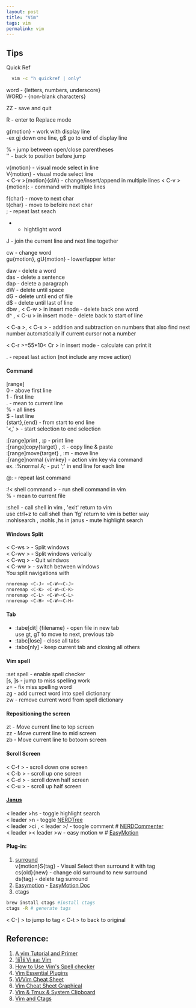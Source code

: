 ```yaml
---
layout: post
title: "Vim"
tags: vim
permalink: vim
---
```

## Tips

Quick Ref

```sh
  vim -c "h quickref | only"
```

word - {letters, numbers, underscore}  
WORD - {non-blank characters}  

ZZ - save and quit  

R - enter to Replace mode

g{motion} - work with display line  
  -ex gj down one line, g$ go to end of display line

% - jump between open/close parentheses  
'' - back to position before jump

v{motion} - visual mode select in line  
V{motion} - visual mode select line  
< C-v >{motion}{cIA} - change/insert/append in multiple lines 
< C-v >{motion}: - command with multiple lines

f{char} - move to next char  
t{char} - move to befoire next char  
; - repeat last seach  
* - hightlight word  

J - join the current line and next line together

cw - change word  
gu{motion}, gU{motion} - lower/upper letter

daw - delete a word  
das - delete a sentence  
dap - delete a paragraph  
dW - delete until space  
dG - delete until end of file  
d$ - delete until last of line  
dbw , < C-w > in insert mode - delete back one word  
d^ , < C-u > in insert mode - delete back to start of line  

< C-a >, < C-x > - addition and subtraction on numbers that also find next number automatically if current cursor not a number

< C-r >=55*10< Cr > in insert mode - calculate can print it

. - repeat last action (not include any move action)

#### Command
[range]  
    0 - above first line  
    1 - first line  
    . - mean to current line  
    % - all lines  
    $ - last line  
    {start},{end} - from start to end line  
    '<,' > - start selection to end selection  

:[range]print , :p - print line  
:[range]copy{target} , :t - copy line & paste  
:[range]move{target} , :m - move line  
:[range]normal {vimkey} - action vim key via command  
    ex. :%normal A; - put ';' in end line for each line  

@: - repeat last command   

:!< shell command > - run shell command in vim  
    % - mean to current file  

:shell - call shell in vim , 'exit' return to vim  
    use ctrl+z to call shell than 'fg' return to vim is better way  
    :nohlsearch , :nohls ,<leader>hs in janus - mute highlight search  

#### Windows Split
< C-ws > - Split windows  
< C-wv > - Split windows verically  
< C-wq > - Quit windwos  
< C-ww > - switch between windows  
  You split navigations with 

  ```sh
  nnoremap <C-J> <C-W><C-J>
  nnoremap <C-K> <C-W><C-K>
  nnoremap <C-L> <C-W><C-L>
  nnoremap <C-H> <C-W><C-H>
  ```
#### Tab
  * :tabe[dit] {filename} - open file in new tab  
        use gt, gT to move to next, previous tab  
  * :tabc[lose] - close all tabs  
  * :tabo[nly] - keep current tab and closing all others  

#### Vim spell
:set spell - enable spell checker  
[s, ]s - jump to miss spelling work  
z= - fix miss spelling word  
zg - add currect word into spell dictionary  
zw - remove current word from spell dictionary

#### Repositioning the screen   
zt - Move current line to top screen  
zz - Move current line to mid screen  
zb - Move current line to botoom screen  

#### Scroll Screen
< C-f > - scroll down one screen  
< C-b > - scroll up one screen  
< C-d > - scroll down half screen  
< C-u > - scroll up half screen  


#### [Janus](https://github.com/carlhuda/janus)
< leader >hs - toggle highlight search  
< leader >n - toggle [NERDTree](https://github.com/scrooloose/nerdtree)  
< leader >ci , < leader >/ - toogle comment # [NERDCommenter](http://github.com/ddollar/nerdcommenter)  
< leader >< leader >w - easy motion w # [EasyMotion](https://github.com/Lokaltog/vim-easymotion)  

#### Plug-in:
1. [surround](https://github.com/tpope/vim-surround)  
  v{motion}S{tag} - Visual Select then surround it with tag  
  cs{old}{new} - change old surround to new surround  
  ds{tag} - delete tag surround  
2. [Easymotion](https://github.com/Lokaltog/vim-easymotion) - [EasyMotion Doc](https://github.com/Lokaltog/vim-easymotion/blob/master/doc/easymotion.txt#L88)
3. ctags
  
  ```sh
  brew install ctags #install ctags
  ctags -R # generate tags
  ```
  < C-] > to jump to tag
  < C-t > to back to original

## Reference:
1. [A vim Tutorial and Primer](http://www.danielmiessler.com/study/vim/)
2. [วิธีใช้ Vi และ Vim](http://www.joinstick.net/howto/vim.html)
3. [How to Use Vim's Spell checker](http://tips.webdesign10.com/vim/how-use-vims-spellchecker)
4. [Vim Essential Plugins](http://code.tutsplus.com/series/vim-essential-plugins--net-19224)
5. [Vi/Vim Cheat Sheet](http://www.worldtimzone.com/res/vi.html)
6. [Vim Cheat Sheet Graphical](https://cdn.shopify.com/s/files/1/0165/4168/files/preview.png)
7. [Vim & Tmux & System Clipboard](https://coderwall.com/p/j9wnfw)
8. [Vim and Ctags](http://andrew.stwrt.ca/posts/vim-ctags)
